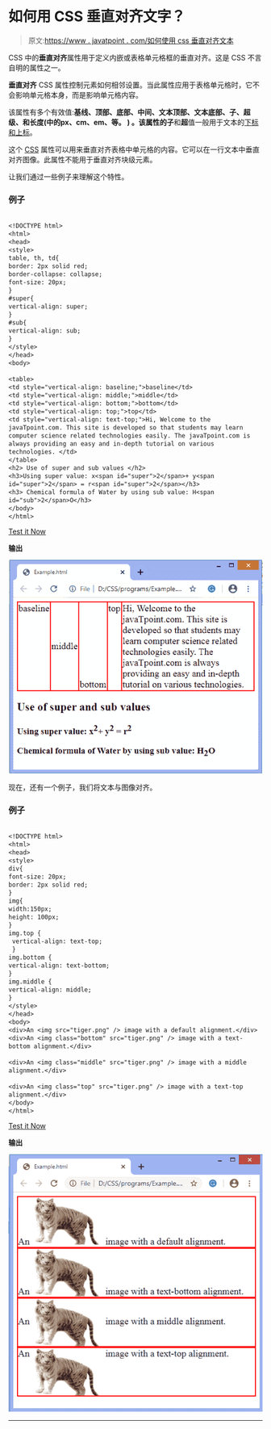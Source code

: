 # 如何用 CSS 垂直对齐文字？

> 原文:[https://www . javatpoint . com/如何使用 css 垂直对齐文本](https://www.javatpoint.com/how-to-vertically-align-text-with-css)

CSS 中的**垂直对齐**属性用于定义内嵌或表格单元格框的垂直对齐。这是 CSS 不言自明的属性之一。

**垂直对齐** CSS 属性控制元素如何相邻设置。当此属性应用于表格单元格时，它不会影响单元格本身，而是影响单元格内容。

该属性有多个有效值:**基线、顶部、底部、中间、文本顶部、文本底部、子、超级、**和**长度(**中的**px、cm、em、**等。 **)** 。该属性的**子**和**超**值一般用于文本的[下标和上标](https://www.javatpoint.com/css-superscript-and-subscript)。

这个 [CSS](https://www.javatpoint.com/css-tutorial) 属性可以用来垂直对齐表格中单元格的内容。它可以在一行文本中垂直对齐图像。此属性不能用于垂直对齐块级元素。

让我们通过一些例子来理解这个特性。

### 例子

```

<!DOCTYPE html>  
<html>  
<head>  
<style>  
table, th, td{
border: 2px solid red;
border-collapse: collapse;
font-size: 20px;
}
#super{
vertical-align: super;
}
#sub{
vertical-align: sub;
}
</style>  
</head>  
<body>  

<table>
<td style="vertical-align: baseline;">baseline</td>
<td style="vertical-align: middle;">middle</td>
<td style="vertical-align: bottom;">bottom</td>
<td style="vertical-align: top;">top</td>
<td style="vertical-align: text-top;">Hi, Welcome to the javaTpoint.com. This site is developed so that students may learn computer science related technologies easily. The javaTpoint.com is always providing an easy and in-depth tutorial on various technologies. </td>
</table>
<h2> Use of super and sub values </h2>
<h3>Using super value: x<span id="super">2</span>+ y<span id="super">2</span> = r<span id="super">2</span></h3>
<h3> Chemical formula of Water by using sub value: H<span id="sub">2</span>O</h3>
</body>  
</html>   

```

[Test it Now](https://www.javatpoint.com/oprweb/test.jsp?filename=how-to-vertically-align-text-with-css1)

**输出**

![How to vertically align text with CSS](img/6a1632e93886a89320eb12453efd740e.png)

现在，还有一个例子，我们将文本与图像对齐。

### 例子

```

<!DOCTYPE html>  
<html>  
<head>  
<style>
div{
font-size: 20px;
border: 2px solid red;
}
img{
width:150px;
height: 100px;
}
img.top {
 vertical-align: text-top; 
 }
img.bottom { 
vertical-align: text-bottom; 
}
img.middle { 
vertical-align: middle; 
}
</style>
</head>  
<body>  
<div>An <img src="tiger.png" /> image with a default alignment.</div>
<div>An <img class="bottom" src="tiger.png" /> image with a text-bottom alignment.</div>

<div>An <img class="middle" src="tiger.png" /> image with a middle alignment.</div>

<div>An <img class="top" src="tiger.png" /> image with a text-top alignment.</div>
</body>  
</html>

```

[Test it Now](https://www.javatpoint.com/oprweb/test.jsp?filename=how-to-vertically-align-text-with-css2)

**输出**

![How to vertically align text with CSS](img/22983c68901038df0561ee4dad055c43.png)

* * *